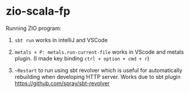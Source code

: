 # zio-scala-fp

Running ZIO program:

1. `sbt run` works in intelliJ and VSCode

2. `metals + P: metals.run-current-file` works in VScode and metals plugin. (I made key binding `ctrl + option + cmd + r`)

3. `~Restart` to run using sbt revolver which is useful for automatically rebuilding when developing HTTP server. Works due to sbt plugin https://github.com/spray/sbt-revolver
